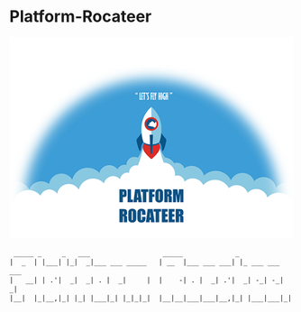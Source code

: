# Platform-Rocateer
![Platform Rocateer logo](screens/logo.png)

```
 _____ _     _   ___                  _____             _               
|  _  | |___| |_|  _|___ ___ _____   | __  |___ ___ ___| |_ ___ ___ ___ 
|   __| | .'|  _|  _| . |  _|     |  |    -| . |  _| .'|  _| -_| -_|  _|
|__|  |_|__,|_| |_| |___|_| |_|_|_|  |__|__|___|___|__,|_| |___|___|_|  
                                                                        
```
